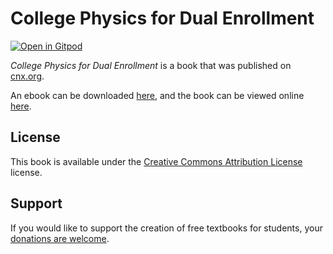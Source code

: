 # College Physics for Dual Enrollment

[![Open in Gitpod](https://gitpod.io/button/open-in-gitpod.svg)](https://gitpod.io/from-referrer/)

_College Physics for Dual Enrollment_ is a book that was published on [cnx.org](https://cnx.org/).

An ebook can be downloaded [here](https://github.com/cnx-user-books/cnxbook-college-physics-for-dual-enrollment/releases/latest), and the book can be viewed online [here](https://github.com/cnx-user-books/cnxbook-college-physics-for-dual-enrollment/releases/latest).

## License
This book is available under the [Creative Commons Attribution License](./LICENSE) license.

## Support
If you would like to support the creation of free textbooks for students, your [donations are welcome](https://riceconnect.rice.edu/donation/support-openstax-banner).
